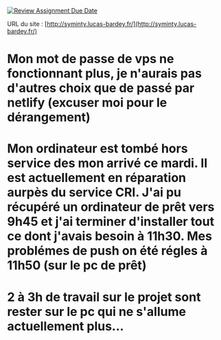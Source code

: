 [![Review Assignment Due Date](https://classroom.github.com/assets/deadline-readme-button-22041afd0340ce965d47ae6ef1cefeee28c7c493a6346c4f15d667ab976d596c.svg)](https://classroom.github.com/a/-2UMN2_E)

URL du site : [http://syminty.lucas-bardey.fr/](http://syminty.lucas-bardey.fr/)

# Mon mot de passe de vps ne fonctionnant plus, je n'aurais pas d'autres choix que de passé par netlify (excuser moi pour le dérangement)

# Mon ordinateur est tombé hors service des mon arrivé ce mardi. Il est actuellement en réparation aurpès du service CRI. J'ai pu récupéré un ordinateur de prêt vers 9h45 et j'ai terminer d'installer tout ce dont j'avais besoin à 11h30. Mes problémes de push on été régles à 11h50 (sur le pc de prêt)

# 2 à 3h de travail sur le projet sont rester sur le pc qui ne s'allume actuellement plus...